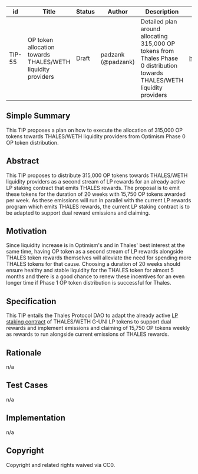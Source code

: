 | id | Title | Status | Author | Description | Discussions to | Created |
| ----------- | ----------- | ----------- | ----------- | ----------- | ----------- | ----------- |
| TIP-55 | OP token allocation towards THALES/WETH liquidity providers | Draft | padzank (@padzank)| Detailed plan around allocating 315,000 OP tokens from Thales Phase 0 distribution towards THALES/WETH liquidity providers | https://discord.gg/rPpPcMXSeU | 2022-05-27
 
## Simple Summary
 
This TIP proposes a plan on how to execute the allocation of 315,000 OP tokens towards THALES/WETH liquidity providers from Optimism Phase 0 OP token distribution.
 
## Abstract
 
This TIP proposes to distribute 315,000 OP tokens towards THALES/WETH liquidity providers as a second stream of LP rewards for an already active LP staking contract that emits THALES rewards. The proposal is to emit these tokens for the duration of 20 weeks with 15,750 OP tokens awarded per week. As these emissions will run in parallel with the current LP rewards program which emits THALES rewards, the current LP staking contract is to be adapted to support dual reward emissions and claiming.
 
## Motivation
 
Since liquidity increase is in Optimism's and in Thales' best interest at the same time, having OP token as a second stream of LP rewards alongside THALES token rewards themselves will alleviate the need for spending more THALES tokens for that cause. Choosing a duration of 20 weeks should ensure healthy and stable liquidity for the THALES token for almost 5 months and there is a good chance to renew these incentives for an even longer time if Phase 1 OP token distribution is successful for Thales.
 
## Specification
 
 This TIP entails the Thales Protocol DAO to adapt the already active [LP staking contract](https://optimistic.etherscan.io/address/0x31a20E5b7b1b067705419D57Ab4F72E81cC1F6Bf) of THALES/WETH G-UNI LP tokens to support dual rewards and implement emissions and claiming of 15,750 OP tokens weekly as rewards to run alongside current emissions of THALES rewards.
 
## Rationale
 
n/a
 
## Test Cases
 
n/a
 
## Implementation
 
n/a
 
## Copyright
 
Copyright and related rights waived via CC0.